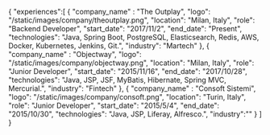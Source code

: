 {
	"experiences":[
		{
			"company_name" : "The Outplay",
			"logo": "/static/images/company/theoutplay.png",
			"location": "Milan, Italy",
			"role": "Backend Developer",
			"start_date": "2017/11/2",
			"end_date": "Present",
			"technologies": "Java, Spring Boot, PostgreSQL, Elasticsearch, Redis, AWS, Docker, Kubernetes, Jenkins, Git.",
			"industry": "Martech"
		},
		{
			"company_name" : "Objectway",
			"logo": "/static/images/company/objectway.png",
			"location": "Milan, Italy",
			"role": "Junior Developer",
			"start_date": "2015/11/16",
			"end_date": "2017/10/28",
			"technologies": "Java, JSP, JSF, MyBatis, Hibernate, Spring MVC, Mercurial.",
			"industry": "Fintech"
		},
		{
			"company_name" : "Consoft Sistemi",
			"logo": "/static/images/company/consoft.png",
			"location": "Turin, Italy",
			"role": "Junior Developer",
			"start_date": "2015/5/4",
			"end_date": "2015/10/30",
			"technologies": "Java, JSP, Liferay, Alfresco.",
			"industry":""
		}
	]
}